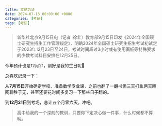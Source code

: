 ```yaml
---
title: 立贴为证
date: 2024-07-15 00:00:00 +0800
categories: [考研]
tags: [考研]
---
```


> 新华社北京9月15日电（记者 徐壮）教育部9月15日印发《2024年全国硕士研究生招生工作管理规定》，明确2024年全国硕士研究生招生考试初试定于2023年12月23日至24日，考试时间超过3小时或有使用画板等特殊要求的少数考试科目安排在12月25日。

今年预计也是12月21，刚好是我的生日呢🎂

总喜欢记录一下：

从**7月15日**开始确定学校、准备数学专业课，之前也翻了一翻书但三天打鱼两天晒网聊胜于无，甚至还要花时间多复习一下那些日子翻的。

到**12月21日**到考场，总计五个月零六天，冲吧。

> 高中给我的一个深刻的教训，只要你下定决心做一件事，什么时候都不算晚。